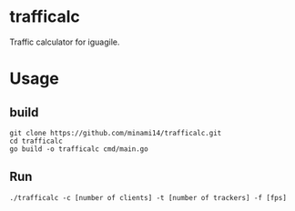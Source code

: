 # trafficalc
Traffic calculator for iguagile.

# Usage

## build
```
git clone https://github.com/minami14/trafficalc.git
cd trafficalc
go build -o trafficalc cmd/main.go
```

## Run
```
./trafficalc -c [number of clients] -t [number of trackers] -f [fps]
```
